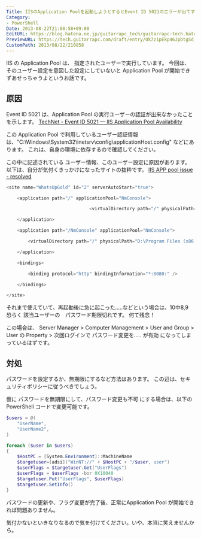 ```yaml
---
Title: IISのApplication Poolを起動しようとするとEvent ID 5021のエラーが出てすぐに停止してしまう
Category:
- PowerShell
Date: 2013-08-22T21:08:58+09:00
EditURL: https://blog.hatena.ne.jp/guitarrapc_tech/guitarrapc-tech.hatenablog.com/atom/entry/6802418398340960149
PreviewURL: https://tech.guitarrapc.com/draft/entry/Ok7z1pEkp46JpbtgSd_PlJrEymk
CustomPath: 2013/08/22/210858
---
```


<!--
Date: 2013-08-22T21:08:58+09:00
URL: https://tech.guitarrapc.com/entry/2013/08/22/210858
-->

IIS の Application Pool は、 指定されたユーザーで実行しています。
今回は、そのユーザー設定を意図した設定にしていないと Application Pool が開始できずあせっちゃうよというお話です。



## 原因
Event ID 5021 は、Application Pool の実行ユーザーの認証が出来なかったことを示します。
[TechNet - Event ID 5021 — IIS Application Pool Availability](http://technet.microsoft.com/en-us/library/cc735179(v=ws.10).aspx)

この Application Pool で利用しているユーザー認証情報は、"C:\Windows\System32\inetsrv\config\applicationHost.config" などにあります。
これは、自身の環境に依存するので確認してください。

この中に記述されている ユーザー情報、このユーザー設定に原因があります。
以下は、自分が気付くきっかけになったサイトの抜粋です。
[IIS APP pool issue - resolved](http://community.whatsupgold.com/forums/whatsupgoldeditionsstandardandpremiumeditions/iisapppoolissueresolved)


```ps1
<site name="WhatsUpGold" id="2" serverAutoStart="true">

    <application path="/" applicationPool="NmConsole">

                               <virtualDirectory path="/" physicalPath="D:\Program Files (x86)\Ipswitch\WhatsUp\HTML" userName="WhatsUpGold_User" password="[enc:AesProvider:HASH ON FIRST LINE:enc]" />

    </application>

    <application path="/NmConsole" applicationPool="NmConsole">

        <virtualDirectory path="/" physicalPath="D:\Program Files (x86)\Ipswitch\WhatsUp\HTML\NM.UI" userName="WhatsUpGold_User" password="[enc:AesProvider:HASH ON SECOND LINE:enc]" logonMethod="ClearText" />

    </application>

    <bindings>

        <binding protocol="http" bindingInformation="*:8080:" />

    </bindings>

</site>
```


それまで使えていて、再起動後に急に起こった.....などという場合は、10中8,9 恐らく 該当ユーザーの　パスワード期限切れです。
何て残念！

この場合は、
Server Manager > Computer Management > User and Group > User の Property > 次回ログインで パスワード変更を..... が有効
になってしまっているはずです。

## 対処
パスワードを設定するか、無期限にするなど方法はあります。
この辺は、セキュリティポリシーに従うべきでしょう。

仮に パスワードを無期限にして、パスワード変更も不可 にする場合は、以下のPowerShell コードで変更可能です。

```ps1
$users = @(
    "UserName",
    "UserName2",
)

foreach ($user in $users)
{
    $HostPC = [System.Environment]::MachineName
    $targetuser=[adsi]("WinNT://" + $HostPC + "/$user, user")
    $userFlags = $targetuser.Get("UserFlags")
    $userFlags = $userFlags -bor 0X10040
    $targetuser.Put("UserFlags", $userFlags)
    $targetuser.SetInfo()
}
```


パスワードの更新や、フラグ変更が完了後、正常にApplication Pool が開始できれば問題ありません。

気付かないといきなりなるので気を付けてください。いや、本当に笑えませんから。
